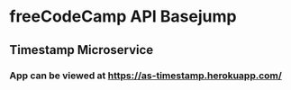 # freeCodeCamp API Basejump

## Timestamp Microservice

### App can be viewed at https://as-timestamp.herokuapp.com/
